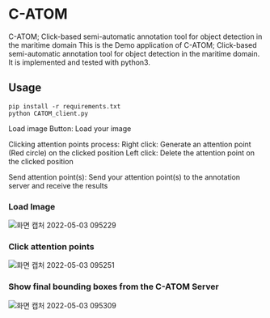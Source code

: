 # C-ATOM
C-ATOM; Click-based semi-automatic annotation tool for object detection in the maritime domain
This is the Demo application of C-ATOM; Click-based semi-automatic annotation tool for object detection in the maritime domain.
It is implemented and tested with python3.
## Usage
```
pip install -r requirements.txt
python CATOM_client.py
```

Load image Button: Load your image

Clicking attention points process:
Right click: Generate an attention point (Red circle) on the clicked position
Left click: Delete the attention point on the clicked position

Send attention point(s): Send your attention point(s) to the annotation server and receive the results

### Load Image
![화면 캡처 2022-05-03 095229](https://user-images.githubusercontent.com/18137494/166390086-43986970-eb83-47c6-bc47-a0798b71ec1e.png)


### Click attention points
![화면 캡처 2022-05-03 095251](https://user-images.githubusercontent.com/18137494/166390092-8c96bbea-1adb-4a6f-968b-124c58c62a97.png)


### Show final bounding boxes from the C-ATOM Server

![화면 캡처 2022-05-03 095309](https://user-images.githubusercontent.com/18137494/166390099-4ea13d33-cc1a-41f9-b367-a5898a5a86f7.png)
